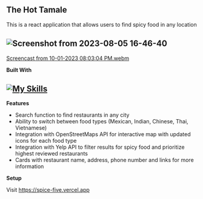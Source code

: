 **The Hot Tamale** 
-
This is a react application that allows users to find spicy food in any location

![Screenshot from 2023-08-05 16-46-40](https://github.com/sinninga/spice/assets/36636887/5951ea4d-aced-40c5-8216-51fd6d38a1d9)
-
[Screencast from 10-01-2023 08:03:04 PM.webm](https://github.com/sinninga/spice/assets/36636887/9f5664a4-f595-464d-87fd-276bcda5da2a)

**Built With**

[![My Skills](https://skillicons.dev/icons?i=react,js,html,css,nodejs,postman)](https://skillicons.dev)
-
**Features**

* Search function to find restaurants in any city
* Ability to switch between food types (Mexican, Indian, Chinese, Thai, Vietnamese)
* Integration with OpenStreetMaps API for interactive map with updated icons for each food type
* Integration with Yelp API to filter results for spicy food and prioritize highest reviewed restaurants
* Cards with restaurant name, address, phone number and links for more information

**Setup**

Visit https://spice-five.vercel.app

